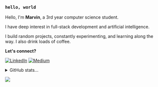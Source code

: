 ### `hello, world`


Hello, I'm **Marvin**, a 3rd year computer science student.

I have deep interest in full-stack development and artificial intelligence.

I build random projects, constantly experimenting, and learning along the way. I also drink loads of coffee.

**Let's connect?**

[<img alt="LinkedIn" src="https://img.shields.io/badge/LinkedIn-%230E76A8.svg?&style=for-the-badge&logo=LinkedIn&logoColor=white" />](https://www.linkedin.com/in/marvin-raj-372021206/)
[<img alt="Medium" src="https://img.shields.io/badge/Medium-%23000000.svg?&style=for-the-badge&logo=Medium&logoColor=white" />](https://medium.com/@marvinraj77/about)


<details>
  <summary>GitHub stats...</summary> <br/>
    <div align="center">
      <img src="https://github-readme-stats.vercel.app/api?username=marvinraj&hide_title=false&hide_rank=false&show_icons=true&include_all_commits=true&count_private=true&disable_animations=false&theme=dracula&locale=en&hide_border=false&order=1" height="150" alt="stats graph"/>
      <img src="https://github-readme-stats.vercel.app/api/top-langs?username=marvinraj&locale=en&hide_title=false&layout=compact&card_width=320&langs_count=5&theme=dracula&hide_border=false&order=2" height="150" alt="languages graph"/> <br/>
      <a href="https://git.io/streak-stats"><img src="https://github-readme-streak-stats.herokuapp.com?user=marvinraj&theme=aura&hide_border=true" alt="GitHub Streak" /></a>
    </div>
</details>

![](https://komarev.com/ghpvc/?username=marvinraj&color=red&abbreviated=true)
